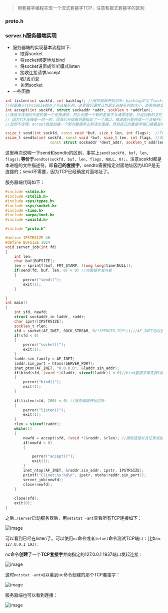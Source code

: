 > 用套接字编程实现一个流式套接字TCP，注意和报式套接字的区别

### proto.h


### server.h服务器端实现
* 服务器端的实现基本流程如下:
	* 取得socket
	* 将socket绑定地址bind
	* 将socket设置成监听模式listen
	* 接收连接请求accept
	* 收/发消息
	* 关闭socket
* 一些函数
```cpp
int listen(int sockfd, int backlog); //服务器端开始监听，backlog定义了sockfd上半连接队列的最大长度
//但是由于TCPcookie抛弃了半连接队列，这里我们通常认为是全连接队列的大小，即能够建立TCP连接的最大数目
int accept(int sockfd, struct sockaddr *addr, socklen_t *addrlen); 
//接收半连接队列里的第一个连接请求，然后创建一个新的套接字与请求连接，并返回新的文件描述符
// 因为TCP连接是一对一的，而我们只给服务器指定了一个端口，难道就只能完成一个连接吗(毕竟一对一)？
//显然不合理，accept就是创建一个新的套接字去和请求连接，然后自己的套接字端口接着监听，合情合理

ssize_t send(int sockfd, const void *buf, size_t len, int flags);  //TCP的发送函数
ssize_t sendto(int sockfd, const void *buf, size_t len, int flags, //UDP的发送函数同样需要确定对面的接收者信息
                    const struct sockaddr *dest_addr, socklen_t addrlen);
```
这里再次说明一下send和sendto的区别，事实上`send(sockfd, buf, len, flags);`**等价于**`sendto(sockfd, buf, len, flags, NULL, 0);`，注意scokfd都是本进程的文件描述符，即**自己的套接字**，sendto需要指定对面地址因为UDP是无连接的；send不需要，因为TCP已经确定对面地址了。

服务器端代码如下：
```cpp
#include <stdio.h>
#include <stdlib.h>
#include <sys/types.h>
#include <sys/socket.h>
#include <time.h>
#include <arpa/inet.h>
#include <unistd.h>

#include "proto.h"

#define IPSTRSIZE 40
#define BUFSIZE 1024
void server_job(int fd)
{
	int len;
	char buf[BUFSIZE];
	len = sprintf(buf, FMT_STAMP, (long long)time(NULL));
	if(send(fd, buf, len, 0) < 0) //向套接字发内容
	{
		perror("send()");
		exit(1);
	}

}
int main()
{
	int sfd, newfd;
	struct sockaddr_in laddr, raddr;
	char ipstr[IPSTRSIZE];
	socklen_t rlen;
	sfd = socket(AF_INET, SOCK_STREAM, 0/*IPPROTO_TCP*/);//AF_INET协议族中SOCK_STREAM方式的默认协议就是TCP
	if(sfd < 0)
	{
		perror("socket()");
		exit(1);
	}
	laddr.sin_family = AF_INET;
	laddr.sin_port = htons(SERVER_PORT);
	inet_pton(AF_INET, "0.0.0.0", &laddr.sin_addr);
	if(bind(sfd, (void *)&laddr, sizeof(laddr)) < 0)//bind套接字绑定我S端的地址
	{
		perror("bind()");
		exit(1);
	}
	
	if(listen(sfd, 200) < 0) //服务器端开始监听
	{
		perror("listen()");
		exit(1);
	}
	rlen = sizeof(raddr);
	while(1)
	{
		newfd = accept(sfd, (void *)&raddr, &rlen); //接收连接并且记录发起连接的客户端地址
		if(newfd < 0)
		{

			perror("accept()");
			exit(1);
		}
		inet_ntop(AF_INET, &raddr.sin_addr, ipstr, IPSTRSIZE);
		printf("Clinet:%s:%d\n", ipstr, ntohs(raddr.sin_port));
		server_job(newfd);
		close(newfd);
	}
	
	close(sfd);
	exit(0);
}
```
之后`./server`启动服务器后，用`netstat -ant`查看所有TCP连接如下：

![image](https://user-images.githubusercontent.com/55400137/152514574-7cc6dcb0-ac95-466c-b89e-1788a4112ddb.png)

可以看到已经在listen了。可以使用`nc`命令或者`telnet`命令测试TCP端口：比如`nc 127.0.0.1 1937`.

nc命令**创建**了一个**TCP套接字**并向指定的127.0.0.1 1937端口发起连接：

![image](https://user-images.githubusercontent.com/55400137/152516875-ed769b6c-0ad1-4865-b87d-95c428f517b2.png)

这时`netstat -ant`可以看到nc命令创建的那个TCP套接字：

![image](https://user-images.githubusercontent.com/55400137/152517178-aa9e99a3-b6c5-4f77-878b-cd2f43f9352c.png)

服务器端也可以看到连接：

![image](https://user-images.githubusercontent.com/55400137/152517243-41fa73ad-7ad1-4f2f-8dc8-e10b56681ee4.png)




